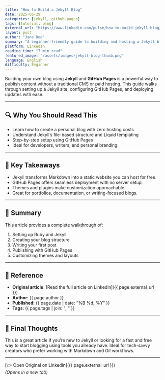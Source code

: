 ```yaml
---
title: "How to Build a Jekyll Blog"
date: 2025-06-29
categories: [jekyll, github-pages]
tags: [tutorial, blog]
external_url: "https://www.linkedin.com/pulse/how-to-build-jekyll-blog/"
layout: post
author: "Jane Doe"
summary: "A beginner-friendly guide to building and hosting a Jekyll blog using GitHub Pages."
platform: LinkedIn
reading_time: "7 min read"
featured_image: "/assets/images/jekyll-blog-thumb.png"
language: English
difficulty: Beginner
---
```


Building your own blog using **Jekyll** and **GitHub Pages** is a powerful way to publish content without a traditional CMS or paid hosting. This guide walks through setting up a Jekyll site, configuring GitHub Pages, and deploying updates with ease.

---

## 🔍 Why You Should Read This

- Learn how to create a personal blog with zero hosting costs
- Understand Jekyll’s file-based structure and Liquid templating
- Step-by-step setup using GitHub Pages
- Ideal for developers, writers, and personal branding

---

## 🚀 Key Takeaways

- Jekyll transforms Markdown into a static website you can host for free.
- GitHub Pages offers seamless deployment with no server setup.
- Themes and plugins make customization approachable.
- Great for portfolios, documentation, or writing-focused blogs.

---

## 📌 Summary

This article provides a complete walkthrough of:

1. Setting up Ruby and Jekyll  
2. Creating your blog structure  
3. Writing your first post  
4. Publishing with GitHub Pages  
5. Customizing themes and layouts  

---

## 📎 Reference

- **Original article**: [Read the full article on LinkedIn]({{ page.external_url }})  
- **Author**: {{ page.author }}  
- **Published**: {{ page.date | date: "%B %d, %Y" }}  
- **Tags**: {{ page.tags | join: ", " }}

---

## 💬 Final Thoughts

This is a great article if you’re new to Jekyll or looking for a fast and free way to start blogging using tools you already have. Ideal for tech-savvy creators who prefer working with Markdown and Git workflows.

---

[👉 Open Original on LinkedIn]({{ page.external_url }})  
_(Opens in a new tab)_
